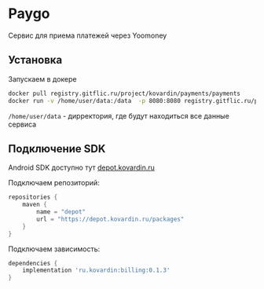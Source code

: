 # Paygo

Сервис для приема платежей через Yoomoney

## Установка

Запускаем в докере

```sh
docker pull registry.gitflic.ru/project/kovardin/payments/payments
docker run -v /home/user/data:/data  -p 8080:8080 registry.gitflic.ru/project/kovardin/payments/payments:latest --dir /data --dev  --http :8080 serve 
```

`/home/user/data` - дирректория, где будут находиться все данные сервиса

## Подключение SDK

Android SDK доступно тут [depot.kovardin.ru](https://depot.kovardin.ru/)

Подключаем репозиторий:

```gradle
repositories {
    maven {
        name = "depot"
        url = "https://depot.kovardin.ru/packages"
    }
}
```

Подключаем зависимость:

```gradle
dependencies {
    implementation 'ru.kovardin:billing:0.1.3'
}
```